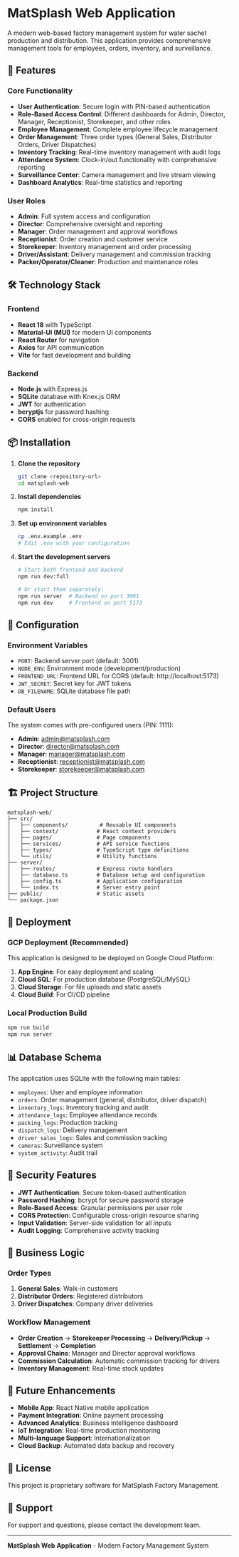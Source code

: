 # MatSplash Web Application

A modern web-based factory management system for water sachet production and distribution. This application provides comprehensive management tools for employees, orders, inventory, and surveillance.

## 🚀 Features

### Core Functionality
- **User Authentication**: Secure login with PIN-based authentication
- **Role-Based Access Control**: Different dashboards for Admin, Director, Manager, Receptionist, Storekeeper, and other roles
- **Employee Management**: Complete employee lifecycle management
- **Order Management**: Three order types (General Sales, Distributor Orders, Driver Dispatches)
- **Inventory Tracking**: Real-time inventory management with audit logs
- **Attendance System**: Clock-in/out functionality with comprehensive reporting
- **Surveillance Center**: Camera management and live stream viewing
- **Dashboard Analytics**: Real-time statistics and reporting

### User Roles
- **Admin**: Full system access and configuration
- **Director**: Comprehensive oversight and reporting
- **Manager**: Order management and approval workflows
- **Receptionist**: Order creation and customer service
- **Storekeeper**: Inventory management and order processing
- **Driver/Assistant**: Delivery management and commission tracking
- **Packer/Operator/Cleaner**: Production and maintenance roles

## 🛠️ Technology Stack

### Frontend
- **React 18** with TypeScript
- **Material-UI (MUI)** for modern UI components
- **React Router** for navigation
- **Axios** for API communication
- **Vite** for fast development and building

### Backend
- **Node.js** with Express.js
- **SQLite** database with Knex.js ORM
- **JWT** for authentication
- **bcryptjs** for password hashing
- **CORS** enabled for cross-origin requests

## 📦 Installation

1. **Clone the repository**
   ```bash
   git clone <repository-url>
   cd matsplash-web
   ```

2. **Install dependencies**
   ```bash
   npm install
   ```

3. **Set up environment variables**
   ```bash
   cp .env.example .env
   # Edit .env with your configuration
   ```

4. **Start the development servers**
   ```bash
   # Start both frontend and backend
   npm run dev:full
   
   # Or start them separately:
   npm run server  # Backend on port 3001
   npm run dev     # Frontend on port 5173
   ```

## 🔧 Configuration

### Environment Variables
- `PORT`: Backend server port (default: 3001)
- `NODE_ENV`: Environment mode (development/production)
- `FRONTEND_URL`: Frontend URL for CORS (default: http://localhost:5173)
- `JWT_SECRET`: Secret key for JWT tokens
- `DB_FILENAME`: SQLite database file path

### Default Users
The system comes with pre-configured users (PIN: 1111):
- **Admin**: admin@matsplash.com
- **Director**: director@matsplash.com
- **Manager**: manager@matsplash.com
- **Receptionist**: receptionist@matsplash.com
- **Storekeeper**: storekeeper@matsplash.com

## 🏗️ Project Structure

```
matsplash-web/
├── src/
│   ├── components/          # Reusable UI components
│   ├── context/            # React context providers
│   ├── pages/              # Page components
│   ├── services/           # API service functions
│   ├── types/              # TypeScript type definitions
│   └── utils/              # Utility functions
├── server/
│   ├── routes/             # Express route handlers
│   ├── database.ts         # Database setup and configuration
│   ├── config.ts           # Application configuration
│   └── index.ts            # Server entry point
├── public/                 # Static assets
└── package.json
```

## 🚀 Deployment

### GCP Deployment (Recommended)
This application is designed to be deployed on Google Cloud Platform:

1. **App Engine**: For easy deployment and scaling
2. **Cloud SQL**: For production database (PostgreSQL/MySQL)
3. **Cloud Storage**: For file uploads and static assets
4. **Cloud Build**: For CI/CD pipeline

### Local Production Build
```bash
npm run build
npm run server
```

## 📊 Database Schema

The application uses SQLite with the following main tables:
- `employees`: User and employee information
- `orders`: Order management (general, distributor, driver dispatch)
- `inventory_logs`: Inventory tracking and audit
- `attendance_logs`: Employee attendance records
- `packing_logs`: Production tracking
- `dispatch_logs`: Delivery management
- `driver_sales_logs`: Sales and commission tracking
- `cameras`: Surveillance system
- `system_activity`: Audit trail

## 🔐 Security Features

- **JWT Authentication**: Secure token-based authentication
- **Password Hashing**: bcrypt for secure password storage
- **Role-Based Access**: Granular permissions per user role
- **CORS Protection**: Configurable cross-origin resource sharing
- **Input Validation**: Server-side validation for all inputs
- **Audit Logging**: Comprehensive activity tracking

## 🎯 Business Logic

### Order Types
1. **General Sales**: Walk-in customers
2. **Distributor Orders**: Registered distributors
3. **Driver Dispatches**: Company driver deliveries

### Workflow Management
- **Order Creation** → **Storekeeper Processing** → **Delivery/Pickup** → **Settlement** → **Completion**
- **Approval Chains**: Manager and Director approval workflows
- **Commission Calculation**: Automatic commission tracking for drivers
- **Inventory Management**: Real-time stock updates

## 🚀 Future Enhancements

- **Mobile App**: React Native mobile application
- **Payment Integration**: Online payment processing
- **Advanced Analytics**: Business intelligence dashboard
- **IoT Integration**: Real-time production monitoring
- **Multi-language Support**: Internationalization
- **Cloud Backup**: Automated data backup and recovery

## 📝 License

This project is proprietary software for MatSplash Factory Management.

## 🤝 Support

For support and questions, please contact the development team.

---

**MatSplash Web Application** - Modern Factory Management System